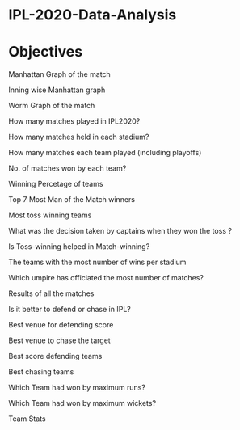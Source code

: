# IPL-2020-Data-Analysis

# Objectives

Manhattan Graph of the match

Inning wise Manhattan graph

Worm Graph of the match

How many matches played in IPL2020?

How many matches held in each stadium?

How many matches each team played (including playoffs) 

No. of matches won by each team?

Winning Percetage of teams

Top 7 Most Man of the Match winners

Most toss winning teams

What was the decision taken by captains when they won the toss ?

Is Toss-winning helped in Match-winning?

The teams with the most number of wins per stadium

Which umpire has officiated the most number of matches?

Results of all the matches

Is it better to defend or chase in IPL?

Best venue for defending score

Best venue to chase the target

Best score defending teams

Best chasing teams

Which Team had won by maximum runs?

Which Team had won by maximum wickets?

Team Stats
